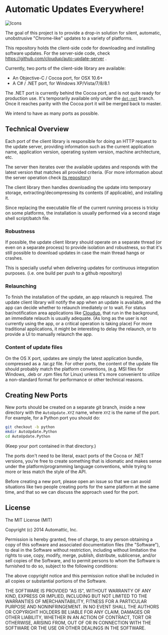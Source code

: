 # Automatic Updates Everywhere!

![Icons](https://i.cloudup.com/y7FS3OSfUX-3000x3000.jpeg)

The goal of this project is to provide a drop-in solution for silent, automatic, unobstrusive "Chrome-like" updates to a variety of platforms.

This repository holds the client-side code for downloading and installing software updates. For the server-side code, check https://github.com/cloudup/auto-update-server .

Currently, two ports of the client-side library are available:

* An Objective-C / Cocoa port, for OSX 10.6+
* A C# / .NET port, for Windows XP/Vista/7/8/8.1

The .NET port is currently behind the Cocoa port, and is not quite ready for production use. It's temporarily available only under the [`dot-net`](https://github.com/cloudup/auto-update/tree/dot-net) branch. Once it reaches parity with the Cocoa port it will be merged back to master.

We intend to have as many ports as possible.

## Technical Overview

Each port of the client library is responsible for doing an HTTP request to the update server, providing information such as the current application name, application version, operating system version, machine architecture, etc.

The server then iterates over the available updates and responds with the latest version that matches all provided criteria. (For more information about the server operation check [its repository](https://github.com/cloudup/auto-update-server)) 

The client library then handles downloading the update into temporary storage, extracting/decompressing its contents (if applicable), and installing it.

Since replacing the executable file of the current running process is tricky on some platforms, the installation is usually performed via a second stage shell script/batch file.

### Robustness

If possible, the update client library should operate on a separate thread (or even on a separate process) to provide isolation and robustness, so that it's still possible to download updates in case the main thread hangs or crashes.

This is specially useful when delivering updates for continuous integration purposes. (i.e. one build per push to a github repository)

### Relaunching

To finish the installation of the update, an app relaunch is required. The update client library will notify the app when an update is available, and the app can decide whether to relaunch imediately or to wait. For status bar/notification area applications like [Cloudup](https://cloudup.com), that run in the background, an immediate relauch is usually adequate. (As long as the user is not currently using the app, or a critical operation is taking place) For more traditional applications, it might be interesting to delay the relaunch, or to provide a UI to manually relaunch the app.

### Content of update files

On the OS X port, updates are simply the latest application bundle, compressed as a .tar.gz file. For other ports, the content of the update file should probably match the platform conventions, (e.g. MSI files for Windows, .deb or .rpm files for Linux) unless it's more convenient to utilize a non-standard format for performance or other technical reasons.

## Creating New Ports

New ports should be created on a separate git branch, inside a new directory with the `AutoUpdate.XYZ` name, where `XYZ` is the name of the port. For example, for a Python port you should do:

```bash
git checkout -b python
mkdir AutoUpdate.Python
cd AutoUpdate.Python
```

(Keep your port contained in that directory.)

The ports don't need to be literal, exact ports of the Cocoa or .NET versions, you're free to create something that is idiomatic and makes sense under the platform/programming language conventions, while trying to more or less match the style of the API.

Before creating a new port, please open an issue so that we can avoid situations like two people creating ports for the same platform at the same time, and that so we can discuss the approach used for the port.

## License

The MIT License (MIT)

Copyright (c) 2014 Automattic, Inc.

Permission is hereby granted, free of charge, to any person obtaining a copy
of this software and associated documentation files (the "Software"), to deal
in the Software without restriction, including without limitation the rights
to use, copy, modify, merge, publish, distribute, sublicense, and/or sell
copies of the Software, and to permit persons to whom the Software is
furnished to do so, subject to the following conditions:

The above copyright notice and this permission notice shall be included in
all copies or substantial portions of the Software.

THE SOFTWARE IS PROVIDED "AS IS", WITHOUT WARRANTY OF ANY KIND, EXPRESS OR
IMPLIED, INCLUDING BUT NOT LIMITED TO THE WARRANTIES OF MERCHANTABILITY,
FITNESS FOR A PARTICULAR PURPOSE AND NONINFRINGEMENT. IN NO EVENT SHALL THE
AUTHORS OR COPYRIGHT HOLDERS BE LIABLE FOR ANY CLAIM, DAMAGES OR OTHER
LIABILITY, WHETHER IN AN ACTION OF CONTRACT, TORT OR OTHERWISE, ARISING FROM,
OUT OF OR IN CONNECTION WITH THE SOFTWARE OR THE USE OR OTHER DEALINGS IN
THE SOFTWARE.
